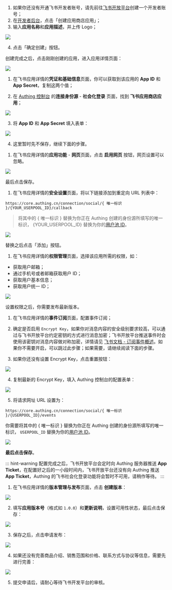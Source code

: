 <IntegrationDetailCard title="创建一个应用商店应用">

1. 如果你还没有开通飞书开发者账号，请先前往[飞书开放平台](https://open.feishu.cn)创建一个开发者账号；
2. 在[开发者后台](https://open.feishu.cn/app)，点击「创建应用商店应用」；
3. 输入**应用名称**和**应用描述**，并上传 Logo；

![](https://cdn.authing.cn/img/20210318194953.png)

4. 点击「确定创建」按钮。

</IntegrationDetailCard>

<IntegrationDetailCard title="获取应用凭证">

创建完成之后，点击刚刚创建的应用，进入应用详情页面：

![](https://cdn.authing.cn/img/20210319174354.png)

1. 在飞书应用详情的**凭证和基础信息**页面，你可以获取到该应用的 **App ID** 和 **App Secret**，复制这两个值；

2. 在 [Authing 控制台](https://console.authing.cn) 的**连接身份源** - **社会化登录** 页面，找到 **飞书应用商店应用**；

![](https://cdn.authing.cn/img/20210318195111.png)

3. 将 **App ID** 和 **App Secret** 填入表单：

![](https://cdn.authing.cn/img/20210318195153.png)

4. 这里暂时先不保存，继续下面的步骤。

</IntegrationDetailCard>

<IntegrationDetailCard title="启用网页功能">

1. 在飞书应用详情的**应用功能** - **网页**页面，点击 **启用网页** 按钮，网页设置可以忽略。

![](https://cdn.authing.cn/img/20210318190412.png)

最后点击保存。

</IntegrationDetailCard>

<IntegrationDetailCard title="配置重定向 URL">

1. 在飞书应用详情的**安全设置**页面，将以下链接添加到重定向 URL 列表中：

```
https://core.authing.cn/connection/social/{ 唯一标识 }/{YOUR_USERPOOL_ID}/callback
```

> 将其中的 { 唯一标识 } 替换为你正在 Authing 创建的身份源所填写的唯一标识， {YOUR_USERPOOL_ID} 替换为你的[用户池 ID](/guides/faqs/get-userpool-id-and-secret.md)。

![](https://cdn.authing.cn/img/20210318192249.png)

替换之后点击「添加」按钮。

</IntegrationDetailCard>

<IntegrationDetailCard title="应用申请权限">

1. 在飞书应用详情的**权限管理**页面，选择该应用所需的权限，如：

- 获取用户邮箱；
- 通过手机号或者邮箱获取用户 ID；
- 获取用户基本信息；
- 获取用户统一 ID；

![](https://cdn.authing.cn/img/20210318201401.png)

设置权限之后，你需要发布最新版本。

</IntegrationDetailCard>

<IntegrationDetailCard title="配置事件订阅">

1. 在飞书应用详情的**事件订阅**页面，配置事件订阅；

2. 确定是否启用 `Encrypt Key`，如果你对消息内容的安全级别要求较高，可以通过与飞书开放平台约定密钥的方式进行消息加密；飞书开放平台推送事件时会使用该密钥对消息内容做对称加密，详情请见 [飞书文档 - 订阅事件概述](https://open.feishu.cn/document/ukTMukTMukTM/uUTNz4SN1MjL1UzM)。如果你不需要开启，可以跳过此步骤；如果需要，请继续阅读下面的步骤。
3. 如果你还没有设置 Encrypt Key，点击重置按钮：

![](https://cdn.authing.cn/img/20210318200433.png)

4. 复制最新的 Encrypt Key，填入 Authing 控制台的配置表单：

![](https://cdn.authing.cn/img/20210318200627.png)

5. 将请求网址 URL 设置为：

```
https://core.authing.cn/connection/social/{ 唯一标识 }/{USERPOOL_ID}/events
```

你需要将其中的 { 唯一标识 } 替换为你正在 Authing 创建的身份源所填写的唯一标识， `USERPOOL_ID` 替换为你的[用户池 ID](/guides/faqs/get-userpool-id-and-secret.md)。

![](https://cdn.authing.cn/img/20210319174015.png)

**最后点击保存**。

::: hint-warning
配置完成之后，飞书开放平台会定时向 Authing 服务器推送 **App Ticket**，在配置好之后的一小段时间内，飞书开放平台还没有向 Authing 推送 **App Ticket**，Authing 的飞书社会化登录功能将会暂时不可用，请稍作等待。
:::

</IntegrationDetailCard>

<IntegrationDetailCard title="上架到飞书应用市场">

1. 在飞书应用详情的**版本管理与发布**页面，点击 **创建版本**：

![](https://cdn.authing.cn/img/20210318193400.png)

2. 填写**应用版本号**（格式如 `1.0.0`）和**更新说明**，设置可用性状态，最后点击保存：

![](https://cdn.authing.cn/img/20210319120134.png)

3. 保存之后，点击申请发布：

![](https://cdn.authing.cn/img/20210319120230.png)

4. 如果还没有完善商品介绍、销售范围和价格、联系方式与协议等信息，需要先进行完善：

![](https://cdn.authing.cn/img/20210319120300.png)

5. 提交申请后，请耐心等待飞书开发平台的审核。

</IntegrationDetailCard>
